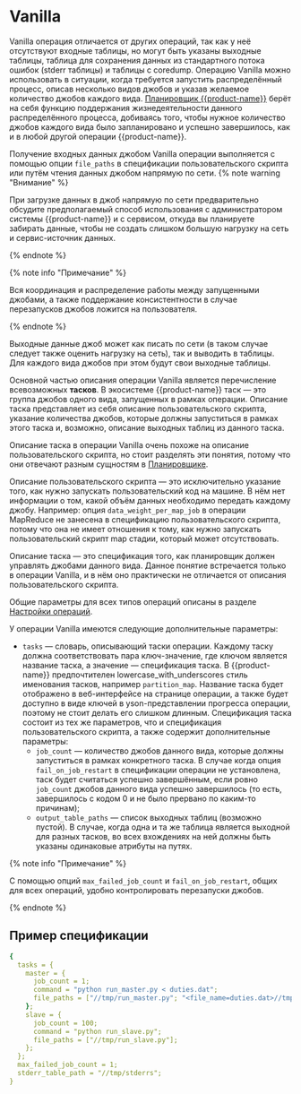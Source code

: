 # Vanilla

Vanilla операция отличается от других операций, так как у неё отсутствуют входные таблицы, но могут быть указаны выходные таблицы, таблица для сохранения данных из стандартного потока ошибок (stderr таблицы) и таблицы с coredump. Операцию Vanilla можно использовать в ситуации, когда требуется запустить распределённый процесс, описав несколько видов джобов и указав желаемое количество джобов каждого вида. [Планировщик {{product-name}}](../../../user-guide/data-processing/scheduler/scheduler-and-pools.md) берёт на себя функцию поддержания жизнедеятельности данного распределённого процесса, добиваясь того, чтобы нужное количество джобов каждого вида было запланировано и успешно завершилось, как и в любой другой операции {{product-name}}. 

Получение входных данных джобом Vanilla операции выполняется с помощью опции `file_paths` в спецификации пользовательского скрипта или путём чтения данных джобом напрямую по сети.
{% note warning "Внимание" %}

При загрузке данных в джоб напрямую по сети предварительно обсудите предполагаемый способ использования с администратором системы {{product-name}} и с сервисом, откуда вы планируете забирать данные, чтобы не создать слишком большую нагрузку на сеть и сервис-источник данных.

{% endnote %}

{% note info "Примечание" %}

Вся координация и распределение работы между запущенными джобами, а также поддержание консистентности в случае перезапусков джобов ложится на пользователя.

{% endnote %}

Выходные данные джоб может как писать по сети (в таком случае следует также оценить нагрузку на сеть), так и выводить в таблицы. Для каждого вида джобов при этом будут свои выходные таблицы.

Основной частью описания операции Vanilla является перечисление всевозможных **тасков**. В экосистеме {{product-name}} таск  — это группа джобов одного вида, запущенных в рамках операции. Описание таска представляет из себя описание пользовательского скрипта, указание количества джобов, которые должны запуститься в рамках этого таска и, возможно, описание выходных таблиц из данного таска.

Описание таска в операции Vanilla очень похоже на описание пользовательского скрипта, но стоит разделять эти понятия, потому что они отвечают разным сущностям в [Планировщике](../../../user-guide/data-processing/scheduler/scheduler-and-pools.md).

Описание пользовательского скрипта — это исключительно указание того, как нужно запускать пользовательский код на машине. В нём нет информации о том, какой объём данных необходимо передать каждому джобу. Например: опция `data_weight_per_map_job` в операции MapReduce не занесена в спецификацию пользовательского скрипта, потому что она не имеет отношения к тому, как нужно запускать пользовательский скрипт map стадии, который может отсутствовать.

Описание таска — это спецификация того, как планировщик должен управлять джобами данного вида. Данное понятие встречается только в операции Vanilla, и в нём оно практически не отличается от описания пользовательского скрипта.

Общие параметры для всех типов операций описаны в разделе [Настройки операций](../../../user-guide/data-processing/operations/operations-options.md).

У операции Vanilla имеются следующие дополнительные параметры:

* `tasks` — словарь, описывающий таски операции. Каждому таску должна соответствовать пара ключ-значение, где ключом является название таска, а значение — спецификация таска. В {{product-name}} предпочтителен lowercase_with_underscores стиль именования тасков, например `partition_map`. Название таска будет отображено в веб-интерфейсе на странице операции, а также будет доступно в виде ключей в yson-представлении прогресса операции, поэтому не стоит делать его слишком длинным. Спецификация таска состоит из тех же параметров, что и спецификация пользовательского скрипта, а также содержит дополнительные параметры:
  * `job_count` — количество джобов данного вида, которые должны запуститься в рамках конкретного таска. В случае когда опция `fail_on_job_restart`  в спецификации операции не установлена, таск будет считаться успешно завершённым, если ровно `job_count` джобов данного вида успешно завершилось (то есть, завершилось с кодом 0 и не было прервано по каким-то причинам);
  * `output_table_paths` — список выходных таблиц (возможно пустой). В случае, когда одна и та же таблица является выходной для разных тасков, во всех вхождениях на ней должны быть указаны одинаковые атрибуты на путях.

{% note info "Примечание" %}

С помощью опций `max_failed_job_count` и `fail_on_job_restart`, общих для всех операций, удобно контролировать перезапуски джобов.

{% endnote %}

## Пример спецификации

```yaml
{
  tasks = {
    master = {
      job_count = 1;
      command = "python run_master.py < duties.dat";
      file_paths = ["//tmp/run_master.py"; "<file_name=duties.dat>//tmp/duties_180124.dat"];
    };
    slave = {
      job_count = 100;
      command = "python run_slave.py";
      file_paths = ["//tmp/run_slave.py"];
    };
  };
  max_failed_job_count = 1;
  stderr_table_path = "//tmp/stderrs";
}
```

